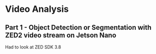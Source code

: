 # Video Analysis

## Part 1 - Object Detection or Segmentation with ZED2 video stream on Jetson Nano


Had to look at ZED SDK 3.8 